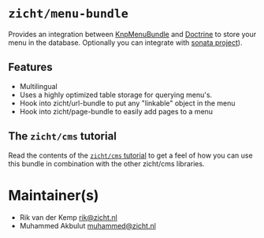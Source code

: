 # `zicht/menu-bundle`

Provides an integration between [KnpMenuBundle](https://github.com/KnpLabs/KnpMenuBundle) and [Doctrine](http://doctrine.org) to store your menu in the database. Optionally you can integrate with [sonata project](https://sonata-project.org)).

## Features

* Multilingual
* Uses a highly optimized table storage for querying menu's.
* Hook into zicht/url-bundle to put any "linkable" object in the menu
* Hook into zicht/page-bundle to easily add pages to a menu

## The `zicht/cms` tutorial

Read the contents of the 
[`zicht/cms` tutorial](https://github.com/zicht/cms-tutorial) to get 
a feel of how you can use this bundle in combination with the other 
zicht/cms libraries.

# Maintainer(s)
* Rik van der Kemp <rik@zicht.nl>
* Muhammed Akbulut <muhammed@zicht.nl>
